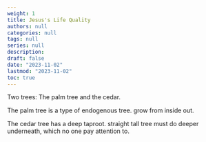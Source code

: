 ```yaml
---
weight: 1
title: Jesus's Life Quality
authors: null
categories: null
tags: null
series: null
description: 
draft: false
date: "2023-11-02"
lastmod: "2023-11-02"
toc: true
---
```


<!--more-->


Two trees: The palm tree and the cedar.

The palm tree is a type of endogenous tree.  grow from inside out.

The cedar tree has a deep taproot.  straight tall tree must do deeper underneath, which no one pay attention to.